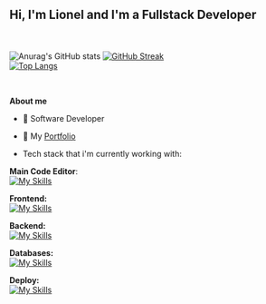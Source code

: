 ## <p>Hi, I'm Lionel and I'm a Fullstack Developer</p>

<br/>

![Anurag's GitHub stats](https://github-readme-stats.vercel.app/api?username=lioarce01&show_icons=true&theme=radical)
[![GitHub Streak](https://streak-stats.demolab.com?user=lioarce01&theme=radical)](https://git.io/streak-stats) <br/>
[![Top Langs](https://github-readme-stats.vercel.app/api/top-langs/?username=lioarce01&layout=compact&theme=radical)](https://github.com/anuraghazra/github-readme-stats) <br/>

<br/>

**About me**
- 💼 Software Developer
- <p>🎨 My <a href="https://lionelarce-portfolio.vercel.app">Portfolio</a></p>
- Tech stack that i'm currently working with:

**Main Code Editor**: <br/>
[![My Skills](https://skillicons.dev/icons?i=vscode)](https://skillicons.dev)

**Frontend:** <br/>
[![My Skills](https://skillicons.dev/icons?i=html,css,js,ts,react,redux,nextjs,vite,tailwind,materialui,bootstrap,styledcomponents,chakraui)](https://skillicons.dev)

**Backend:** <br/>
[![My Skills](https://skillicons.dev/icons?i=nodejs,express,prisma)](https://skillicons.dev)

**Databases:** <br/>
[![My Skills](https://skillicons.dev/icons?i=postgres,mongodb)](https://skillicons.dev)

**Deploy:** <br/>
[![My Skills](https://skillicons.dev/icons?i=heroku,vercel)](https://skillicons.dev)
